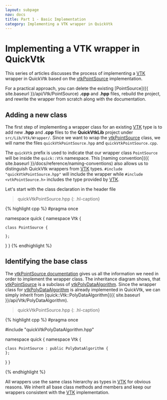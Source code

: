 ```yaml
---
layout: subpage
nav: docs
title: Part 1 - Basic Implementation
category: Implementing a VTK wrapper in QuickVtk
---
```


# Implementing a VTK wrapper in QuickVtk
This series of articles discusses the process of implementing a [VTK](https://vtk.org/) wrapper in QuickVtk based on the [vtkPointSource](https://vtk.org/doc/nightly/html/classvtkPointSource.html) implementation.

For a practical approach, you can delete the existing [PointSource]({{ site.baseurl }}/api/Vtk/PointSource) **.cpp** and **.hpp** files, rebuild the project, and rewrite the wrapper from scratch along with the documentation.

## Adding a new class
The first step of implementing a wrapper class for an existing [VTK](https://vtk.org/) type is to add new **.hpp** and **.cpp** files to the **QuickVtkLib** project under `src/Lib/Vtk/Wrapper/`. Since we want to wrap the [vtkPointSource](https://vtk.org/doc/nightly/html/classvtkPointSource.html) class, we will name the files `quickVtkPointSource.hpp` and `quickVtkPointSource.cpp`.

The `quickVtk` prefix is used to indicate that our wrapper class `PointSource` will be inside the `quick::Vtk` namespace. This [naming convention]({{ site.baseurl }}/docs/reference/naming-conventions) also allows us to distinguish QuickVtk wrappers from [VTK](https://vtk.org/) types. `#include "quickVtkPointSource.hpp"` will include the wrapper while `#include <vtkPointSource.h>` includes the type provided by [VTK](https://vtk.org/).

Let's start with the class declaration in the header file

>quickVtkPointSource.hpp
{: .hl-caption}

{% highlight cpp %}
#pragma once

namespace quick {
  namespace Vtk {

    class PointSource {

    };
  }
}
{% endhighlight %}

## Identifying the base class
The [vtkPointSource documentation](https://vtk.org/doc/nightly/html/classvtkPointSource.html) gives us all the information we need in order to implement the wrapper class. The inheritance diagram shows, that [vtkPointSource](https://vtk.org/doc/nightly/html/classvtkPointSource.html) is a subclass of [vtkPolyDataAlgorithm](https://vtk.org/doc/nightly/html/classvtkPolyDataAlgorithm.html). Since the wrapper class for [vtkPolyDataAlgorithm](https://vtk.org/doc/nightly/html/classvtkPolyDataAlgorithm.html) is already implemented in QuickVtk, we can simply inherit from [quick::Vtk::PolyDataAlgorithm]({{ site.baseurl }}/api/Vtk/PolyDataAlgorithm).

>quickVtkPointSource.hpp
{: .hl-caption}

{% highlight cpp %}
#pragma once

#include "quickVtkPolyDataAlgorithm.hpp"

namespace quick {
  namespace Vtk {

    class PointSource : public PolyDataAlgorithm {
    };
  }
}

{% endhighlight %}

All wrappers use the same class hierarchy as types in [VTK](https://vtk.org/) for obvious reasons. We inherit all base class methods and members and keep our wrappers consistent with the [VTK](https://vtk.org/) implementation.
